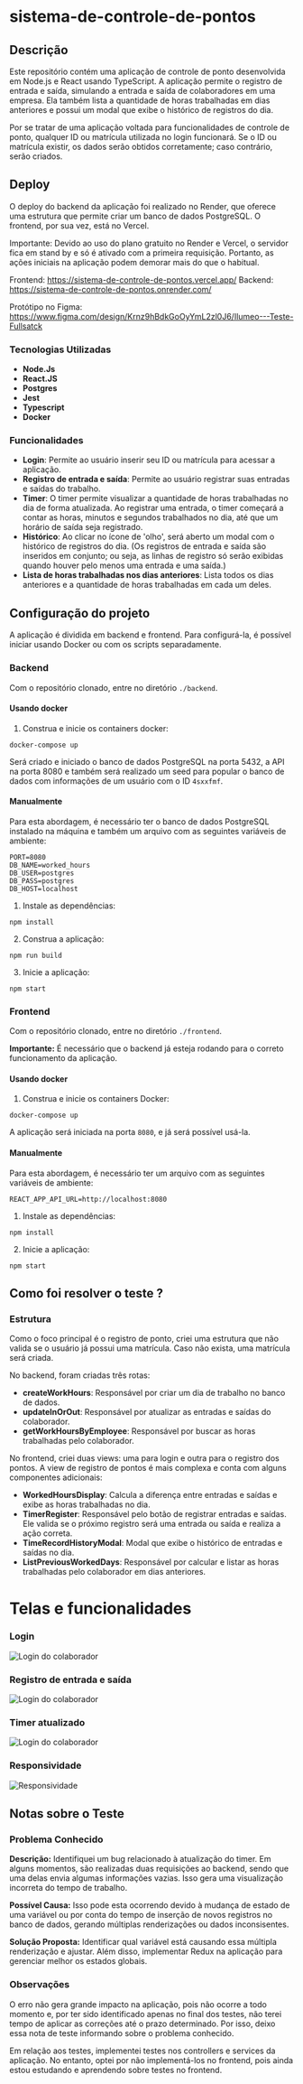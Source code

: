 # sistema-de-controle-de-pontos

## Descrição

Este repositório contém uma aplicação de controle de ponto desenvolvida em Node.js e React usando TypeScript. A aplicação permite o registro de entrada e saída, simulando a entrada e saída de colaboradores em uma empresa. Ela também lista a quantidade de horas trabalhadas em dias anteriores e possui um modal que exibe o histórico de registros do dia.

Por se tratar de uma aplicação voltada para funcionalidades de controle de ponto, qualquer ID ou matrícula utilizada no login funcionará. Se o ID ou matrícula existir, os dados serão obtidos corretamente; caso contrário, serão criados.

## Deploy
O deploy do backend da aplicação foi realizado no Render, que oferece uma estrutura que permite criar um banco de dados PostgreSQL. O frontend, por sua vez, está no Vercel.

Importante: Devido ao uso do plano gratuito no Render e Vercel, o servidor fica em stand by e só é ativado com a primeira requisição. Portanto, as ações iniciais na aplicação podem demorar mais do que o habitual.

Frontend: https://sistema-de-controle-de-pontos.vercel.app/
Backend: https://sistema-de-controle-de-pontos.onrender.com/

Protótipo no Figma: https://www.figma.com/design/Krnz9hBdkGoOyYmL2zl0J6/Ilumeo---Teste-Fullsatck

### Tecnologias Utilizadas
- **Node.Js**
- **React.JS**
- **Postgres**
- **Jest**
- **Typescript**
- **Docker**

### Funcionalidades
- **Login**: Permite ao usuário inserir seu ID ou matrícula para acessar a aplicação.
- **Registro de entrada e saída**: Permite ao usuário registrar suas entradas e saídas do trabalho.
- **Timer**: O timer permite visualizar a quantidade de horas trabalhadas no dia de forma atualizada. Ao registrar uma entrada, o timer começará a contar as horas, minutos e segundos trabalhados no dia, até que um horário de saída seja registrado.
- **Histórico**: Ao clicar no ícone de 'olho', será aberto um modal com o histórico de registros do dia. (Os registros de entrada e saída são inseridos em conjunto; ou seja, as linhas de registro só serão exibidas quando houver pelo menos uma entrada e uma saída.)
- **Lista de horas trabalhadas nos dias anteriores**: Lista todos os dias anteriores e a quantidade de horas trabalhadas em cada um deles.



## Configuração do projeto
A aplicação é dividida em backend e frontend. Para configurá-la, é possível iniciar usando Docker ou com os scripts separadamente.

### Backend
Com o repositório clonado, entre no diretório `./backend`.

#### Usando docker

1. Construa e inicie os containers docker:
```
docker-compose up
```
Será criado e iniciado o banco de dados PostgreSQL na porta 5432, a API na porta 8080 e também será realizado um seed para popular o banco de dados com informações de um usuário com o ID `4sxxfmf`.


#### Manualmente
Para esta abordagem, é necessário ter o banco de dados PostgreSQL instalado na máquina e também um arquivo com as seguintes variáveis de ambiente:

`PORT=8080` <br/>
`DB_NAME=worked_hours` <br/>
`DB_USER=postgres` <br/>
`DB_PASS=postgres` <br/>
`DB_HOST=localhost` <br/>

1. Instale as dependências:
```
npm install
```

2. Construa a aplicação:

```
npm run build
```
3. Inicie a aplicação:

```
npm start
```

### Frontend
Com o repositório clonado, entre no diretório `./frontend`.

**Importante:** É necessário que o backend já esteja rodando para o correto funcionamento da aplicação.


#### Usando docker

1. Construa e inicie os containers Docker:
```
docker-compose up
```

A aplicação será iniciada na porta `8080`, e já será possível usá-la.

#### Manualmente
Para esta abordagem, é necessário ter um arquivo com as seguintes variáveis de ambiente:

`REACT_APP_API_URL=http://localhost:8080`

1. Instale as dependências:
```
npm install
```

2. Inicie a aplicação:

```
npm start
```


## Como foi resolver o teste ?
### Estrutura

Como o foco principal é o registro de ponto, criei uma estrutura que não valida se o usuário já possui uma matrícula. Caso não exista, uma matrícula será criada.

No backend, foram criadas três rotas:

- **createWorkHours**: Responsável por criar um dia de trabalho no banco de dados.
- **updateInOrOut**: Responsável por atualizar as entradas e saídas do colaborador.
- **getWorkHoursByEmployee**: Responsável por buscar as horas trabalhadas pelo colaborador.

No frontend, criei duas views: uma para login e outra para o registro dos pontos. A view de registro de pontos é mais complexa e conta com alguns componentes adicionais:

- **WorkedHoursDisplay**: Calcula a diferença entre entradas e saídas e exibe as horas trabalhadas no dia.
- **TimerRegister**: Responsável pelo botão de registrar entradas e saídas. Ele valida se o próximo registro será uma entrada ou saída e realiza a ação correta.
- **TimeRecordHistoryModal**: Modal que exibe o histórico de entradas e saídas no dia.
- **ListPreviousWorkedDays**: Responsável por calcular e listar as horas trabalhadas pelo colaborador em dias anteriores.

# Telas e funcionalidades

### Login
![Login do colaborador](./docs/gifs/login.gif)

### Registro de entrada e saída
![Login do colaborador](./docs/gifs/registro.gif)

### Timer atualizado
![Login do colaborador](./docs/gifs/timer.gif)

### Responsividade
![Responsividade](./docs/gifs/responsivo.gif)


## Notas sobre o Teste

### Problema Conhecido

**Descrição:** Identifiquei um bug relacionado à atualização do timer. Em alguns momentos, são realizadas duas requisições ao backend, sendo que uma delas envia algumas informações vazias. Isso gera uma visualização incorreta do tempo de trabalho.

**Possível Causa:** Isso pode esta ocorrendo devido à mudança de estado de uma variável ou por conta do tempo de inserção de novos registros no banco de dados, gerando múltiplas renderizações ou dados inconsisentes.

**Solução Proposta:** Identificar qual variável está causando essa múltipla renderização e ajustar. Além disso, implementar Redux na aplicação para gerenciar melhor os estados globais.

### Observações

O erro não gera grande impacto na aplicação, pois não ocorre a todo momento e, por ter sido identificado apenas no final dos testes, não terei tempo de aplicar as correções até o prazo determinado. Por isso, deixo essa nota de teste informando sobre o problema conhecido.


Em relação aos testes, implementei testes nos controllers e services da aplicação. No entanto, optei por não implementá-los no frontend, pois ainda estou estudando e aprendendo sobre testes no frontend.


